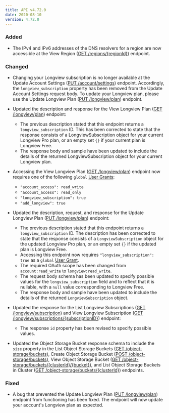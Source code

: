 ```yaml
---
title: API v4.72.0
date: 2020-08-10
version: 4.72.0
---
```


### Added

- The IPv4 and IPv6 addresses of the DNS resolvers for a region are now accessible at the View Region ([GET /regions/{regionId}](/docs/api/regions/#region-view)) endpoint.

### Changed

- Changing your Longview subscription is no longer available at the Update Account Settings ([PUT /account/settings](/docs/api/account/#account-settings-update)) endpoint. Accordingly, the `longview_subscription` property has been removed from the Update Account Settings request body. To update your Longview plan, please use the Update Longview Plan ([PUT /longview/plan](/docs/api/longview/#longview-plan-update)) endpoint.

- Updated the description and response for the View Longview Plan ([GET /longview/plan](/docs/api/longview/#longview-plan-view)) endpoint:
    - The previous description stated that this endpoint returns a `longview_subscription` ID. This has been corrected to state that the response consists of a LongviewSubscription object for your current Longview Pro plan, or an empty set `{}` if your current plan is Longview Free.
    - The response body and sample have been updated to include the details of the returned LongviewSubscription object for your current Longview plan.

- Accessing the View Longview Plan ([GET /longview/plan](/docs/api/longview/#longview-plan-view)) endpoint now requires one of the following `global` [User Grants](/docs/api/account/#users-grants-view):
    - `"account_access": read_write`
    - `"account_access": read_only`
    - `"longview_subscription": true`
    - `"add_longview": true`

- Updated the description, request, and response for the Update Longview Plan ([PUT /longview/plan](/docs/api/longview/#longview-plan-update)) endpoint:
    - The previous description stated that this endpoint returns a `longview_subscription` ID. The description has been corrected to state that the response consists of a `LongviewSubscription` object for the updated Longview Pro plan, or an empty set `{}` if the updated plan is Longview Free.
    - Accessing this endpoint now requires `"longview_subscription": true` as a `global` [User Grant](/docs/api/account/#users-grants-view).
    - The required OAuth scope has been changed from `account:read_write` to `longview:read_write`.
    - The request body schema has been updated to specify possible values for the `longview_subscription` field and to reflect that it is nullable, with a `null` value corresponding to Longview Free.
    - The response body and sample have been updated to include the details of the returned `LongviewSubscription` object.

- Updated the response for the List Longview Subscriptions ([GET /longview/subscription](/docs/api/longview/#longview-subscriptions-list)) and View Longview Subscription ([GET /longview/subscriptions/{subscriptionID}](/docs/api/longview/#longview-subscription-view)) endpoint:
    - The response `id` property has been revised to specify possible values.

- Updated the Object Storage Bucket response schema to include the `size` property in the List Object Storage Buckets ([GET /object-storage/buckets](/docs/api/object-storage/#object-storage-buckets-list)), Create Object Storage Bucket ([POST /object-storage/buckets](/docs/api/object-storage/#object-storage-bucket-create)), View Object Storage Bucket ([GET /object-storage/buckets/{clusterId}/{bucket}](/docs/api/object-storage/#object-storage-bucket-view)), and List Object Storage Buckets in Cluster ([GET /object-storage/buckets/{clusterId}](/docs/api/object-storage/#object-storage-buckets-in-cluster-list)) endpoints.

### Fixed

- A bug that prevented the Update Longview Plan ([PUT /longview/plan](/docs/api/longview/#longview-plan-update)) endpoint from functioning has been fixed. The endpoint will now update your account's Longview plan as expected.

